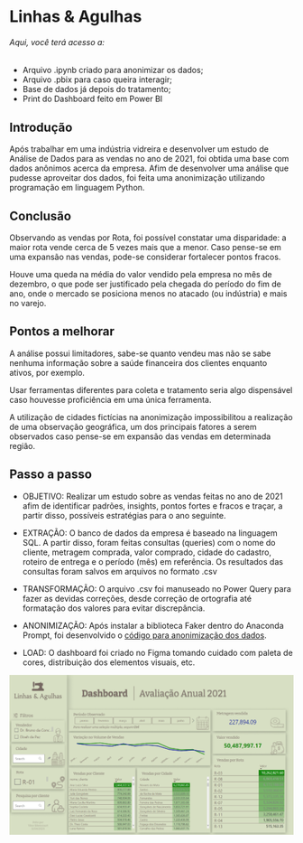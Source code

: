 # Linhas & Agulhas

###### Aqui, você terá acesso a:

- Arquivo .ipynb criado para anonimizar os dados;
- Arquivo .pbix para caso queira interagir;
- Base de dados já depois do tratamento;
- Print do Dashboard feito em Power BI

## Introdução
Após trabalhar em uma indústria vidreira e desenvolver um estudo de Análise de Dados para as vendas no ano de 2021, foi obtida uma base com dados anônimos acerca da empresa. Afim de desenvolver uma análise que pudesse aproveitar dos dados, foi feita uma anonimização utilizando programação em linguagem Python.

## Conclusão
Observando as vendas por Rota, foi possível constatar uma disparidade: a maior rota vende cerca de 5 vezes mais que a menor. Caso pense-se em uma expansão nas vendas, pode-se considerar fortalecer pontos fracos.

Houve uma queda na média do valor vendido pela empresa no mês de dezembro, o que pode ser justificado pela chegada do período do fim de ano, onde o mercado se posiciona menos no atacado (ou indústria) e mais no varejo.

## Pontos a melhorar 
A análise possui limitadores, sabe-se quanto vendeu mas não se sabe nenhuma informação sobre a saúde financeira dos clientes enquanto ativos, por exemplo.

Usar ferramentas diferentes para coleta e tratamento seria algo dispensável caso houvesse proficiência em uma única ferramenta.

A utilização de cidades fictícias na anonimização impossibilitou a realização de uma observação geográfica, um dos principais fatores a serem observados caso pense-se em expansão das vendas em determinada região.

## Passo a passo
- OBJETIVO: Realizar um estudo sobre as vendas feitas no ano de 2021 afim de identificar padrões, insights, pontos fortes e fracos e traçar, a partir disso, possíveis estratégias para o ano seguinte.

- EXTRAÇÃO: O banco de dados da empresa é baseado na linguagem SQL.
A partir disso, foram feitas consultas (queries) com o nome do cliente, metragem comprada, valor comprado, cidade do cadastro, roteiro de entrega e o período (mês) em referência. Os resultados das consultas foram salvos em arquivos no formato .csv
- TRANSFORMAÇÃO: O arquivo .csv foi manuseado no Power Query para fazer as devidas correções, desde correção de ortografia até formatação dos valores para evitar discrepância.
- ANONIMIZAÇÃO: Após instalar a biblioteca Faker dentro do Anaconda Prompt, foi desenvolvido o [código para anonimização dos dados](https://github.com/BitencourtVitor/Anonimizacao_Python/blob/main/C%C3%B3digo%20para%20Anonimizar.ipynb).
- LOAD: O dashboard foi criado no Figma tomando cuidado com paleta de cores, distribuição dos elementos visuais, etc.

![Aqui um print do dashboard](https://github.com/BitencourtVitor/Anonimizacao_Python/blob/main/print%20dashboard%20L%26A.png)
